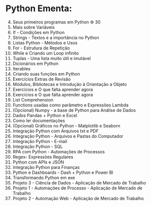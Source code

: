 # Python Ementa: 

 4. Seus primeiros programas em Python ⚙️ 30
 5. Mais sobre Variáveis
 6. If - Condições em Python
 7. Strings - Textos e a importância no Python
 8. Listas Python - Métodos e Usos
 9. For - Estrutura de Repetição
 10. While e Criando um Loop infinito
 11. Tuplas - Uma lista muito útil e imutável
 12. Dicionários em Python
 13. Iterables
 14. Criando suas funções em Python
 15. Exercícios Extras de Revisão
 16.  Módulos, Bibliotecas e Introdução à Orientação a Objeto 
 17. Exercícios e O que falta aprender agora
 18. Exercícios e O que falta aprender agora
 19. List Comprehension
 20. Functions usadas como parâmetro e Expressões Lambda
 21. (Opcional) Numpy - a base de Python para Análise de Dados
 22. Dados Pandas + Python e Excel
 23. Como ler documentações
 24. (Opcional) Gráficos no Python - Matplotlib e Seaborn
 25. Integração Python com Arquivos txt e PDF
 26. Integração Python - Arquivos e Pastas do Computador
 27. Integração Python - E-mail
 28. Integração Python - SQL
 31. RPA com Python - Automações de Processos
 32. Regex- Expressões Regulares
 33. Python com APIs e JSON
 34. Integração Python para Finanças
 36. Python e Dashboards - Dash + Python e Power BI
 37. Transformando Python em exe
 41. Projeto 3 - Ciência de Dados - Aplicação de Mercado de Trabalho
 39. Projeto 1 - Automações de Processo - Aplicação de Mercado de Trabalho
 40. Projeto 2 - Automação Web - Aplicação de Mercado de Trabalho